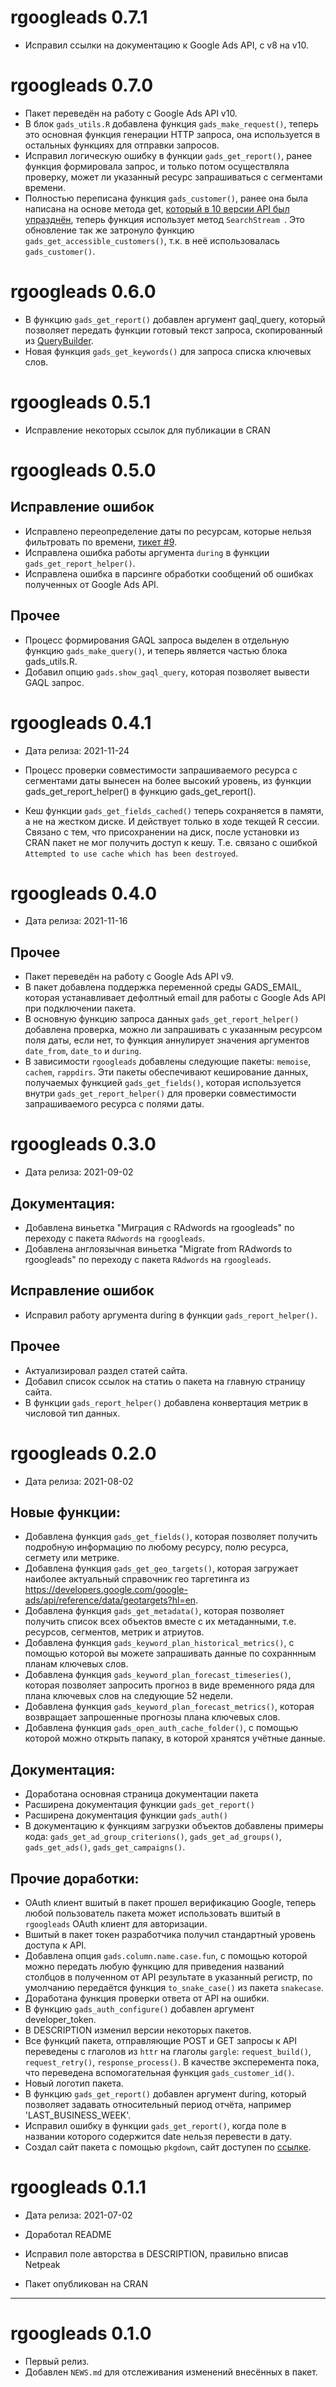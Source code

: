 # rgoogleads 0.7.1
* Исправил ссылки на документацию к Google Ads API, с v8 на v10.

# rgoogleads 0.7.0
* Пакет переведён на работу с Google Ads API v10.
* В блок `gads_utils.R` добавлена функция `gads_make_request()`, теперь это основная функция генерации HTTP запроса, она используется в остальных функциях для отправки запросов.
* Исправил логическую ошибку в функции `gads_get_report()`, ранее функция формировала запрос, и только потом осуществляла проверку, может ли указанный ресурс запрашиваться с сегментами времени.
* Полностью переписана функция `gads_customer()`, ранее она была написана на основе метода get, [который в 10 версии API был упразднён](https://developers.google.com/google-ads/api/docs/release-notes#all_services), теперь функция использует метод `SearchStream `. Это обновление так же затронуло функцию `gads_get_accessible_customers()`, т.к. в неё использовалась `gads_customer()`.

# rgoogleads 0.6.0
* В функцию `gads_get_report()` добавлен аргумент gaql_query, который позволяет передать функции готовый текст запроса, скопированный из [QueryBuilder](https://developers.google.com/google-ads/api/fields/v10/overview_query_builder).
* Новая функция `gads_get_keywords()` для запроса списка ключевых слов.

# rgoogleads 0.5.1
* Исправление некоторых ссылок для публикации в CRAN

# rgoogleads 0.5.0

## Исправление ошибок
* Исправлено переопределение даты по ресурсам, которые нельзя фильтровать по времени, [тикет #9](https://github.com/selesnow/rgoogleads/issues/9).
* Исправлена ошибка работы аргумента `during` в функции `gads_get_report_helper()`.
* Исправлена ошибка в парсинге обработки сообщений об ошибках полученных от Google Ads API.

## Прочее
* Процесс формирования GAQL запроса выделен в отдельную функцию `gads_make_query()`, и теперь является частью блока gads_utils.R.
* Добавил опцию `gads.show_gaql_query`, которая позволяет вывести GAQL запрос.

# rgoogleads 0.4.1

* Дата релиза: 2021-11-24

* Процесс проверки совместимости запрашиваемого ресурса с сегментами даты вынесен на более высокий уровень, из функции gads_get_report_helper() в функцию gads_get_report().
* Кеш функции `gads_get_fields_cached()` теперь сохраняется в памяти, а не на жестком диске. И действует только в ходе текщей R сессии. Связано с тем, что присохранении на диск, после установки из CRAN пакет не мог получить доступ к кешу. Т.е. связано с ошибкой `Attempted to use cache which has been destroyed`.

# rgoogleads 0.4.0

* Дата релиза: 2021-11-16

## Прочее
* Пакет переведён на работу с Google Ads API v9.
* В пакет добавлена поддержка переменной среды GADS_EMAIL, которая устанавливает дефолтный email для работы с Google Ads API при подключении пакета.
* В основную функцию запроса данных `gads_get_report_helper()` добавлена проверка, можно ли запрашивать с указанным ресурсом поля даты, если нет, то функция аннулирует значения аргументов `date_from`, `date_to`  и `during`.
* В зависимости `rgoogleads` добавлены следующие пакеты: `memoise`, `cachem`, `rappdirs`. Эти пакеты обеспечивают кеширование данных, получаемых функцией `gads_get_fields()`, которая используется внутри `gads_get_report_helper()` для проверки совместимости запрашиваемого ресурса с полями даты.

# rgoogleads 0.3.0

* Дата релиза: 2021-09-02

## Документация:
* Добавлена виньетка "Миграция с RAdwords на rgoogleads" по переходу с пакета `RAdwords` на `rgoogleads`.
* Добавлена англоязычная виньетка "Migrate from RAdwords to rgoogleads" по переходу с пакета `RAdwords` на `rgoogleads`.

## Исправление ошибок
* Исправил работу аргумента during в функции `gads_report_helper()`.

## Прочее
* Актуализировал раздел статей сайта.
* Добавил список ссылок на статиь о пакета на главную страницу сайта.
* В функции `gads_report_helper()` добавлена конвертация метрик в числовой тип данных.

# rgoogleads 0.2.0

* Дата релиза: 2021-08-02

## Новые функции:
* Добавлена функция `gads_get_fields()`, которая позволяет получить подробную информацию по любому ресурсу, полю ресурса, сегмету или метрике.
* Добавлена функция `gads_get_geo_targets()`, которая загружает наиболее актуальный справочник гео таргетинга из https://developers.google.com/google-ads/api/reference/data/geotargets?hl=en.
* Добавлена функция `gads_get_metadata()`, которая позволяет получить список всех объектов вместе с их метаданными, т.е. ресурсов, сегментов, метрик и атриутов.
* Добавлена функция `gads_keyword_plan_historical_metrics()`, с помощью которой вы можете запрашивать данные по сохраннным планам ключевых слов.
* Добавлена функция `gads_keyword_plan_forecast_timeseries()`, которая позволяет запросить прогноз в виде временного ряда для плана ключевых слов на следующие 52 недели.
* Добавлена функция `gads_keyword_plan_forecast_metrics()`, которая возвращает запрошенные прогнозы плана ключевых слов.
* Добавлена функция `gads_open_auth_cache_folder()`, с помощью которой можно открыть папаку, в которой хранятся учётные данные.
    
## Документация:
* Доработана основная страница документации пакета
* Расширена документация функции `gads_get_report()`
* Расширена документация функции `gads_auth()`
* В документацию к функциям загрузки объектов добавлены примеры кода: `gads_get_ad_group_criterions()`, `gads_get_ad_groups()`, `gads_get_ads()`, `gads_get_campaigns()`.

## Прочие доработки:
* OAuth клиент вшитый в пакет прошел верификацию Google, теперь любой пользователь пакета может использовать вшитый в `rgoogleads` OAuth клиент для авторизации.
* Вшитый в пакет токен разработчика получил стандартный уровень доступа к API.
* Добавлена опция `gads.column.name.case.fun`, с помощью которой можно передать любую функцию для приведения названий столбцов в полученном от API результате в указанный регистр, по умолчанию передаётся функция `to_snake_case()` из пакета `snakecase`.
* Доработана функция проверки ответа от API на ошибки.
* В функцию `gads_auth_configure()` добавлен аргумент developer_token.
* В DESCRIPTION изменил версии некоторых пакетов.
* Все функций пакета, отправляющие POST и GET запросы к API переведены с глаголов из `httr` на глаголы `gargle`: `request_build()`, `request_retry()`, `response_process()`. В качестве эксперемента пока, что переведена вспомогательная функция `gads_customer_id()`.
* Новый логотип пакета.
* В функцию `gads_get_report()` добавлен аргумент during, который позволяет задавать относительный период отчёта, например 'LAST_BUSINESS_WEEK'.
* Исправил ошибку в функции `gads_get_report()`, когда поле в названии которого содержится date нельзя перевести в дату.
* Создал сайт пакета с помощью `pkgdown`, сайт доступен по [ссылке](https://selesnow.github.io/rgoogleads/docs/).

# rgoogleads 0.1.1

* Дата релиза: 2021-07-02

* Доработал README
* Исправил поле авторства в DESCRIPTION, правильно вписав Netpeak
* Пакет опубликован на CRAN

---
# rgoogleads 0.1.0

* Первый релиз.
* Добавлен `NEWS.md` для отслеживания изменений внесённых в пакет.

